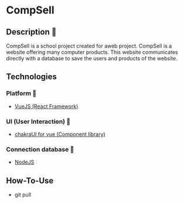 # CompSell 



## Description 📕

CompSell is a school project created for aweb project.
CompSell is a website offering many computer products. This website communicates directly with a database to save the users and products of the website.

## Technologies

### Platform 📑
- [VueJS (React Framework)](https://fr.vuejs.org/)
### UI (User Interaction) 🎨
- [chakraUI for vue (Component library)](https://vue.chakra-ui.com/)
### Connection database 🔗
- [NodeJS](https://nodejs.org/en/)

## How-To-Use

- git pull




